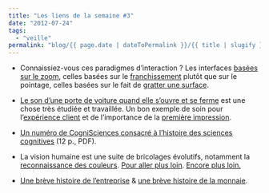 ```yaml
---
title: "Les liens de la semaine #3"
date: "2012-07-24"
tags:
  - "veille"
permalink: "blog/{{ page.date | dateToPermalink }}/{{ title | slugify }}/"
---
```


- Connaissiez-vous ces paradigmes d’interaction ? Les interfaces [basées sur le zoom](http://en.wikipedia.org/wiki/Zooming_user_interface), celles basées sur le [franchissement](http://en.wikipedia.org/wiki/Crossing-based_interface) plutôt que sur le pointage, celles basées sur le fait de [gratter une surface](http://en.wikipedia.org/wiki/Scratch_input).

- [Le son d’une porte de voiture quand elle s’ouvre et se ferme](http://news.bbc.co.uk/2/hi/programmes/click_online/9533769.stm) est une chose très étudiée et travaillée. Un bon exemple de soin pour l’[expérience client](http://en.wikipedia.org/wiki/Customer_experience) et de l’importance de la [première impression](http://en.wikipedia.org/wiki/Out-of-box_experience).

- [Un numéro de CogniSciences consacré à l’histoire des sciences cognitives](http://www.cognisciences.fr/numeros/CSS_n11.pdf) (12 p., PDF).

- La vision humaine est une suite de bricolages évolutifs, notamment la [reconnaissance des couleurs](http://blog.asmartbear.com/color-wheels.html). [Pour aller plus loin](http://en.wikipedia.org/wiki/Color_vision). [Encore plus loin.](http://webvision.med.utah.edu/book/part-vii-color-vision/color-vision/)

- [Une brève histoire de l’entreprise](http://www.ribbonfarm.com/2011/06/08/a-brief-history-of-the-corporation-1600-to-2100/) & [une brève histoire de la monnaie](http://spectrum.ieee.org/at-work/innovation/a-brief-history-of-money/0).
